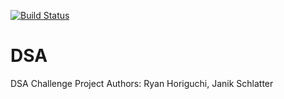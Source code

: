 [![Build Status](https://travis-ci.com/rhoriguchi/DSA.svg?token=2mgnyUZChz9fndY1K1xA&branch=master)](https://travis-ci.com/rhoriguchi/DSA)

# DSA
DSA Challenge Project
Authors: Ryan Horiguchi, Janik Schlatter

